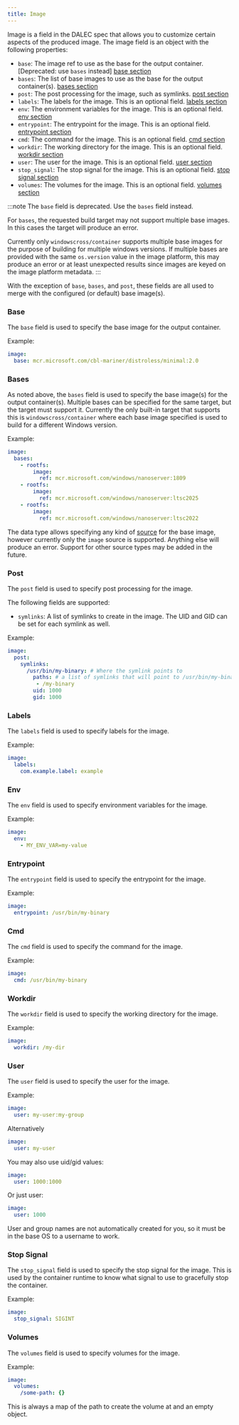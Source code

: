 ```yaml
---
title: Image
---
```


Image is a field in the DALEC spec that allows you to customize certain aspects
of the produced image. The image field is an object with the following properties:

- `base`: The image ref to use as the base for the output container. [Deprecated: use `bases` instead] [base section](#base)
- `bases`: The list of base images to use as the base for the output container(s). [bases section](#bases)
- `post`: The post processing for the image, such as symlinks. [post section](#post)
- `labels`: The labels for the image. This is an optional field. [labels section](#labels)
- `env`: The environment variables for the image. This is an optional field. [env section](#env)
- `entrypoint`: The entrypoint for the image. This is an optional field. [entrypoint section](#entrypoint)
- `cmd`: The command for the image. This is an optional field. [cmd section](#cmd)
- `workdir`: The working directory for the image. This is an optional field. [workdir section](#workdir)
- `user`: The user for the image. This is an optional field. [user section](#user)
- `stop_signal`: The stop signal for the image. This is an optional field. [stop signal section](#stop-signal)
- `volumes`: The volumes for the image. This is an optional field. [volumes section](#volumes)


:::note
The `base` field is deprecated. Use the `bases` field instead.

For `bases`, the requested build target may not support multiple base images.
In this cases the target will produce an error.

Currently only `windowscross/container` supports multiple base images for the
purpose of building for multiple windows versions.
If multiple bases are provided with the same `os.version` value in the image
platform, this may produce an error or at least unexpected results since images
are keyed on the image platform metadata.
:::

With the exception of `base`, `bases`, and `post`, these fields are all used to
merge with the configured (or default) base image(s).

### Base

The `base` field is used to specify the base image for the output container.

Example:

```yaml
image:
  base: mcr.microsoft.com/cbl-mariner/distroless/minimal:2.0
```


### Bases

As noted above, the `bases` field is used to specify the base image(s) for the
output container(s).
Multiple bases can be specified for the same target, but the target must support
it.
Currently the only built-in target that supports this is `windowscross/container`
where each base image specified is used to build for a different Windows version.


Example:

```yaml
image:
  bases:
    - rootfs:
        image:
          ref: mcr.microsoft.com/windows/nanoserver:1809
    - rootfs:
        image:
          ref: mcr.microsoft.com/windows/nanoserver:ltsc2025
    - rootfs:
        image:
          ref: mcr.microsoft.com/windows/nanoserver:ltsc2022
```

The data type allows specifying any kind of [source](sources.md) for the base image,
however currently only the `image` source is supported. Anything else will produce
an error.
Support for other source types may be added in the future.

### Post

The `post` field is used to specify post processing for the image.

The following fields are supported:

- `symlinks`: A list of symlinks to create in the image. The UID and GID can be set for each symlink as well.

Example:

```yaml
image:
  post:
    symlinks:
      /usr/bin/my-binary: # Where the symlink points to
        paths: # a list of symlinks that will point to /usr/bin/my-binary
         - /my-binary
        uid: 1000
        gid: 1000
```

### Labels

The `labels` field is used to specify labels for the image.

Example:

```yaml
image:
  labels:
    com.example.label: example
```

### Env

The `env` field is used to specify environment variables for the image.

Example:

```yaml
image:
  env:
    - MY_ENV_VAR=my-value
```

### Entrypoint

The `entrypoint` field is used to specify the entrypoint for the image.

Example:

```yaml
image:
  entrypoint: /usr/bin/my-binary
```

### Cmd

The `cmd` field is used to specify the command for the image.

Example:

```yaml
image:
  cmd: /usr/bin/my-binary
```

### Workdir

The `workdir` field is used to specify the working directory for the image.

Example:

```yaml
image:
  workdir: /my-dir
```

### User

The `user` field is used to specify the user for the image.

Example:

```yaml
image:
  user: my-user:my-group
```

Alternatively

```yaml
image:
  user: my-user
```

You may also use uid/gid values:

```yaml
image:
  user: 1000:1000
```

Or just user:

```yaml
image:
  user: 1000
```

User and group names are not automatically created for you, so it must be in
the base OS to a username to work.

### Stop Signal

The `stop_signal` field is used to specify the stop signal for the image.
This is used by the container runtime to know what signal to use to gracefully
stop the container.

Example:

```yaml
image:
  stop_signal: SIGINT
```

### Volumes

The `volumes` field is used to specify volumes for the image.

Example:

```yaml
image:
  volumes:
    /some-path: {}
```

This is always a map of the path to create the volume at and an empty object.

